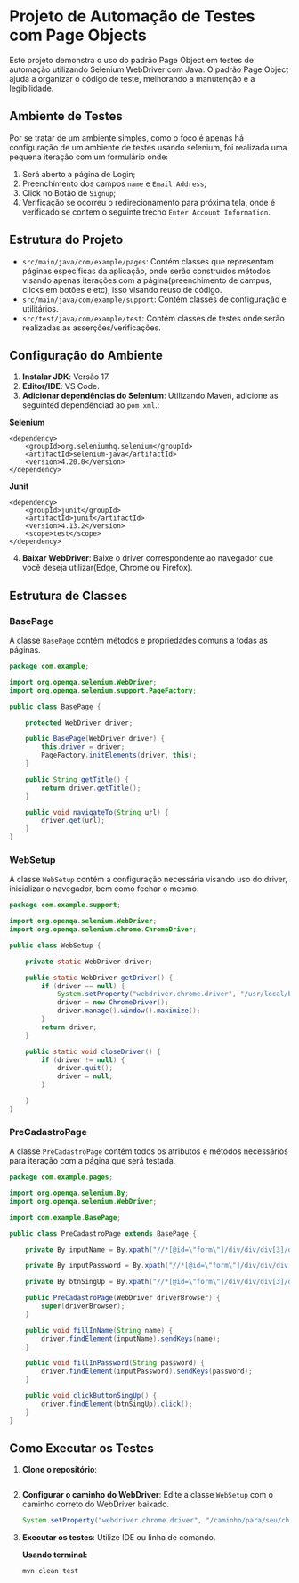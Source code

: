 # Projeto de Automação de Testes com Page Objects

Este projeto demonstra o uso do padrão Page Object em testes de automação utilizando Selenium WebDriver com Java. O padrão Page Object ajuda a organizar o código de teste, melhorando a manutenção e a legibilidade.

## Ambiente de Testes
Por se tratar de um ambiente simples, como o foco é apenas há configuração de um ambiente de testes usando selenium, foi realizada uma pequena iteração com um formulário onde:
1. Será aberto a página de Login;
2. Preenchimento dos campos `name` e `Email Address`;
3. Click no Botão de `Signup`;
4. Verificação se ocorreu o redirecionamento para próxima tela, onde é verificado se contem o seguinte trecho `Enter Account Information`.
## Estrutura do Projeto

- `src/main/java/com/example/pages`: Contém classes que representam páginas específicas da aplicação, onde serão construídos métodos visando apenas iterações com a página(preenchimento de campus, clicks em botões e etc), isso visando reuso de código.
- `src/main/java/com/example/support`: Contém classes de configuração e utilitários.
- `src/test/java/com/example/test`: Contém classes de testes onde serão realizadas as asserções/verificações.

## Configuração do Ambiente

1. **Instalar JDK**: Versão 17.
2. **Editor/IDE**: VS Code.
3. **Adicionar dependências do Selenium**: Utilizando Maven, adicione as seguinted dependênciad ao `pom.xml`.:

**Selenium**
```
<dependency>
    <groupId>org.seleniumhq.selenium</groupId>
    <artifactId>selenium-java</artifactId>
    <version>4.20.0</version>
</dependency>

```
**Junit**
```
<dependency>
    <groupId>junit</groupId>
    <artifactId>junit</artifactId>
    <version>4.13.2</version>
    <scope>test</scope>
</dependency>
```
4. **Baixar WebDriver**: Baixe o driver correspondente ao navegador que você deseja utilizar(Edge, Chrome ou Firefox).
    
## Estrutura de Classes

### BasePage

A classe `BasePage` contém métodos e propriedades comuns a todas as páginas.
```java
package com.example;

import org.openqa.selenium.WebDriver;
import org.openqa.selenium.support.PageFactory;

public class BasePage {

    protected WebDriver driver;

    public BasePage(WebDriver driver) {
        this.driver = driver;
        PageFactory.initElements(driver, this);
    }

    public String getTitle() {
        return driver.getTitle();
    }

    public void navigateTo(String url) {
        driver.get(url);
    }
}
```
### WebSetup
A classe `WebSetup` contém a configuração necessária visando uso do driver, inicializar o navegador, bem como fechar o mesmo.
```java
package com.example.support;

import org.openqa.selenium.WebDriver;
import org.openqa.selenium.chrome.ChromeDriver;

public class WebSetup {

    private static WebDriver driver;

    public static WebDriver getDriver() {
        if (driver == null) {
            System.setProperty("webdriver.chrome.driver", "/usr/local/bin/chromedriver");
            driver = new ChromeDriver();
            driver.manage().window().maximize();
        }
        return driver;
    }

    public static void closeDriver() {
        if (driver != null) {
            driver.quit();
            driver = null;
        }

    }
}
```


### PreCadastroPage
A classe `PreCadastroPage` contém todos os atributos e métodos necessários para iteração com a página que será testada.
```java
package com.example.pages;

import org.openqa.selenium.By;
import org.openqa.selenium.WebDriver;

import com.example.BasePage;

public class PreCadastroPage extends BasePage {

    private By inputName = By.xpath("//*[@id=\"form\"]/div/div/div[3]/div/form/input[2]");

    private By inputPassword = By.xpath("//*[@id=\"form\"]/div/div/div[3]/div/form/input[3]");

    private By btnSingUp = By.xpath("//*[@id=\"form\"]/div/div/div[3]/div/form/button");

    public PreCadastroPage(WebDriver driverBrowser) {
        super(driverBrowser);
    }

    public void fillInName(String name) {
        driver.findElement(inputName).sendKeys(name);
    }

    public void fillInPassword(String password) {
        driver.findElement(inputPassword).sendKeys(password);
    }

    public void clickButtonSingUp() {
        driver.findElement(btnSingUp).click();
    }
}
```

## Como Executar os Testes

1. **Clone o repositório**:
```
```
2. **Configurar o caminho do WebDriver**: Edite a classe `WebSetup` com o caminho correto do WebDriver baixado.
    ```java
    System.setProperty("webdriver.chrome.driver", "/caminho/para/seu/chromedriver");
    ```

3. **Executar os testes**: Utilize IDE ou linha de comando. 

    **Usando terminal:**

       mvn clean test